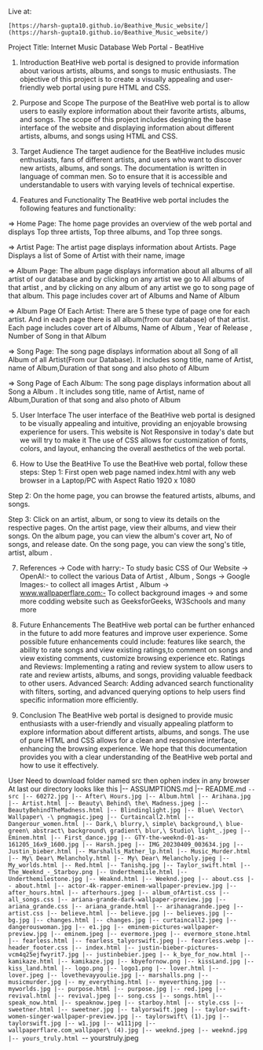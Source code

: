 Live at:

```
[https://harsh-gupta10.github.io/Beathive_Music_website/](https://harsh-gupta10.github.io/Beathive_Music_website/)
```

Project Title: Internet Music Database Web Portal - BeatHive

1. Introduction
   BeatHive web portal is designed to provide information about various artists, albums, and songs to music enthusiasts. The objective of this project is to create a visually appealing and user-friendly web portal using pure HTML and CSS.

2. Purpose and Scope
   The purpose of the BeatHive web portal is to allow users to easily explore information about their favorite artists, albums, and songs. The scope of this project includes designing the base interface of the website and displaying information about different artists, albums, and songs using HTML and CSS.

3. Target Audience
   The target audience for the BeatHive includes music enthusiasts, fans of different artists, and users who want to discover new artists, albums, and songs. The documentation is written in language of comman men. So to ensure that it is accessible and understandable to users with varying levels of technical expertise.

4. Features and Functionality
   The BeatHive web portal includes the following features and functionality:

=> Home Page: The home page provides an overview of the web portal and displays Top three artists, Top three albums, and Top three songs.

=> Artist Page: The artist page displays information about Artists. Page Displays a list of Some of Artist with their name, image

=> Album Page: The album page displays information about all albums of all artist of our database and by clicking on any artist we go to All albums of that artist , and by clicking on any album of any artist we go to song page of that album. This page includes cover art of Albums and Name of Album

=> Album Page Of Each Artist: There are 5 these type of page one for each artist. And in each page there is all album(from our database) of that artist. Each page includes cover art of Albums, Name of Album , Year of Release , Number of Song in that Album

=> Song Page: The song page displays information about all Song of all Album of all Artist(From our Database). It includes song title, name of Artist, name of Album,Duration of that song and also photo of Album

=> Song Page of Each Album: The song page displays information about all Song a Album . It includes song title, name of Artist, name of Album,Duration of that song and also photo of Album

5. User Interface
   The user interface of the BeatHive web portal is designed to be visually appealing and intuitive, providing an enjoyable browsing experience for users. This website is Not Responsive in today's date but we will try to make it The use of CSS allows for customization of fonts, colors, and layout, enhancing the overall aesthetics of the web portal.

6. How to Use the BeatHive
   To use the BeatHive web portal, follow these steps:
   Step 1: First open web page named index.html with any web browser in a Laptop/PC with Aspect Ratio 1920 x 1080

Step 2: On the home page, you can browse the featured artists, albums, and songs.

Step 3: Click on an artist, album, or song to view its details on the respective pages. On the artist page, view their albums, and view their songs. On the album page, you can view the album's cover art, No of songs, and release date. On the song page, you can view the song's title, artist, album .

7. References
   -> Code with harry:- To study basic CSS of Our Website
   -> OpenAI:- to collect the various Data of Artist , Album , Songs
   -> Google Images:- to collect all images Artist , Album
   -> www.wallpaperflare.com:- To collect background images
   -> and some more codding website such as GeeksforGeeks, W3Schools and many
   more

8. Future Enhancements
   The BeatHive web portal can be further enhanced in the future to add more features and improve user experience. Some possible future enhancements could include: features like search, the ability to rate songs and view existing ratings,to comment on songs and view existing comments, customize browsing experience etc.
   Ratings and Reviews: Implementing a rating and review system to allow users to rate and review artists, albums, and songs, providing valuable feedback to other users.
   Advanced Search: Adding advanced search functionality with filters, sorting, and advanced querying options to help users find specific information more efficiently.

9. Conclusion
   The BeatHive web portal is designed to provide music enthusiasts with a user-friendly and visually appealing platform to explore information about different artists, albums, and songs. The use of pure HTML and CSS allows for a clean and responsive interface, enhancing the browsing experience. We hope that this documentation provides you with a clear understanding of the BeatHive web portal and how to use it effectively.

User Need to download folder named src then ophen index in any browser
At last our directory looks like this
|-- ASSUMPTIONS.md
|-- README.md
`-- src
    |-- 60272.jpg
    |-- After\ Hours.jpg
    |-- Album.html
    |-- Arihana.jpg
    |-- Artist.html
    |-- Beauty\ Behind\ the\ Madness.jpeg
    |-- BeautyBehindTheMadness.html
    |-- Blindinglight.jpg
    |-- Blue\ Vector\ Wallpaper\ -\ pngmagic.jpeg
    |-- Curtaincall2.html
    |-- Dangerour_women.html
    |-- Dark,\ blurry,\ simple\ background,\ blue-green\ abstract\ background\ gradient\ blur,\ Studio\ light_.jpeg
    |-- Eminem.html
    |-- First_dance.jpg
    |-- GTY-the-weeknd-01-as-161205_16x9_1600.jpg
    |-- Harsh.jpeg
    |-- IMG_20230409_003634.jpg
    |-- Justin_bieber.html
    |-- Marshalls_Mather_lp.html
    |-- Music_Murder.html
    |-- My\ Dear\ Melancholy.html
    |-- My\ Dear\ Melancholy.jpeg
    |-- My_worlds.html
    |-- Red.html
    |-- Tanishq.jpg
    |-- Taylor_swift.html
    |-- The_Weeknd_-_Starboy.png
    |-- Underthemiile.html
    |-- Underthemilestone.jpg
    |-- Weaknd.html
    |-- Weeknd.jpeg
    |-- about.css
    |-- about.html
    |-- actor-4k-rapper-eminem-wallpaper-preview.jpg
    |-- after_hours.html
    |-- afterhours.jpeg
    |-- album_ofArtist.css
    |-- all_songs.css
    |-- ariana-grande-dark-wallpaper-preview.jpg
    |-- ariana_grande.css
    |-- ariana_grande.html
    |-- arihanagrande.jpeg
    |-- artist.css
    |-- believe.html
    |-- believe.jpg
    |-- believes.jpg
    |-- bg.jpg
    |-- changes.html
    |-- changes.jpg
    |-- curtaincall2.jpeg
    |-- dangerouswoman.jpg
    |-- e1.jpg
    |-- eminem-pictures-wallpaper-preview.jpg
    |-- eminem.jpeg
    |-- evermore.jpeg
    |-- evermore_stone.html
    |-- fearless.html
    |-- fearless_talyorswift.jpeg
    |-- fearrless.webp
    |-- header_footer.css
    |-- index.html
    |-- justin-bieber-pictures-vcm4q25ejfwyrit7.jpg
    |-- justinbebier.jpeg
    |-- k_bye_for_now.html
    |-- kamikaze.html
    |-- kamikaze.jpg
    |-- kbyefornow.png
    |-- kissLand.jpg
    |-- kiss_land.html
    |-- logo.png
    |-- logo1.png
    |-- lover.html
    |-- lover.jpeg
    |-- lovethevayyoulie.jpg
    |-- marshalls.png
    |-- musicmurder.jpg
    |-- my_everything.html
    |-- myeverthing.jpg
    |-- myworlds.jpg
    |-- purpose.html
    |-- purpose.jpg
    |-- red.jpeg
    |-- revival.html
    |-- revival.jpeg
    |-- song.css
    |-- songs.html
    |-- speak_now.html
    |-- speaknow.jpeg
    |-- starboy.html
    |-- style.css
    |-- sweetner.html
    |-- sweetner.jpg
    |-- talyorswift.jpeg
    |-- taylor-swift-women-singer-wallpaper-preview.jpg
    |-- taylorswift\ (1).jpg
    |-- taylorswift.jpg
    |-- w1.jpg
    |-- w111jpg
    |-- wallpaperflare.com_wallpaper\ (4).jpg
    |-- weeknd.jpeg
    |-- weeknd.jpg
    |-- yours_truly.html
    `-- yourstruly.jpeg
